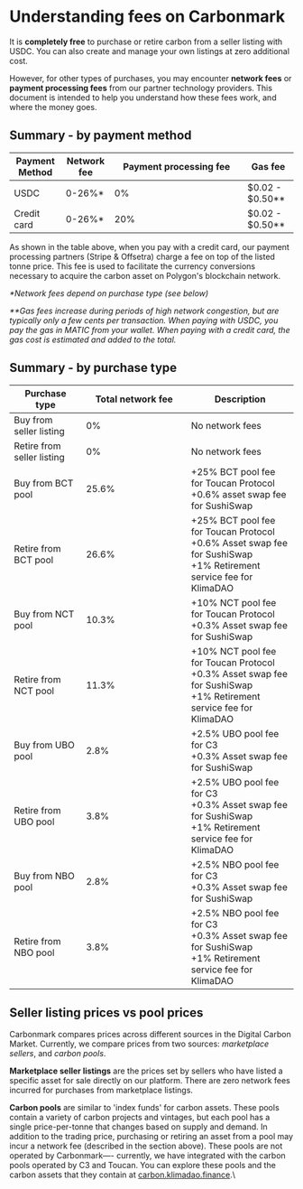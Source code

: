 # Understanding fees on Carbonmark

It is **completely free** to purchase or retire carbon from a seller listing with USDC. You can also create and manage your own listings at zero additional cost.

However, for other types of purchases, you may encounter **network fees** or **payment processing fees** from our partner technology providers. This document is intended to help you understand how these fees work, and where the money goes.

## Summary - by payment method

<table><thead><tr><th>Payment Method</th><th>Network fee</th><th width="220">Payment processing fee</th><th>Gas fee</th></tr></thead><tbody><tr><td>USDC</td><td>0-26%*</td><td>0%</td><td>$0.02 - $0.50**</td></tr><tr><td>Credit card</td><td>0-26%*</td><td>20%</td><td>$0.02 - $0.50**</td></tr></tbody></table>

As shown in the table above, when you pay with a credit card, our payment processing partners (Stripe & Offsetra) charge a fee on top of the listed tonne price. This fee is used to facilitate the currency conversions necessary to acquire the carbon asset on Polygon's blockchain network.

_\*Network fees depend on purchase type (see below)_

_\*\*Gas fees increase during periods of high network congestion, but are typically only a few cents per transaction. When paying with USDC, you pay the gas in MATIC from your wallet. When paying with a credit card, the gas cost is estimated and added to the total._

## Summary - by purchase type

<table><thead><tr><th>Purchase type</th><th width="170.33333333333331">Total network fee</th><th>Description</th></tr></thead><tbody><tr><td>Buy from seller listing</td><td>0%</td><td>No network fees</td></tr><tr><td>Retire from seller listing</td><td>0%</td><td>No network fees</td></tr><tr><td>Buy from BCT pool</td><td>25.6%</td><td>+25% BCT pool fee for Toucan Protocol<br>+0.6% asset swap fee for SushiSwap</td></tr><tr><td>Retire from BCT pool</td><td>26.6%</td><td>+25% BCT pool fee for Toucan Protocol<br>+0.6% Asset swap fee for SushiSwap<br>+1% Retirement service fee for KlimaDAO</td></tr><tr><td>Buy from NCT pool</td><td>10.3%</td><td>+10% NCT pool fee for Toucan Protocol<br>+0.3% Asset swap fee for SushiSwap</td></tr><tr><td>Retire from NCT pool</td><td>11.3%</td><td>+10% NCT pool fee for Toucan Protocol<br>+0.3% Asset swap fee for SushiSwap<br>+1% Retirement service fee for KlimaDAO</td></tr><tr><td>Buy from UBO pool</td><td>2.8%</td><td>+2.5% UBO pool fee for C3<br>+0.3% Asset swap fee for SushiSwap</td></tr><tr><td>Retire from UBO pool</td><td>3.8%</td><td>+2.5% UBO pool fee for C3<br>+0.3% Asset swap fee for SushiSwap<br>+1% Retirement service fee for KlimaDAO</td></tr><tr><td>Buy from NBO pool</td><td>2.8%</td><td>+2.5% NBO pool fee for C3<br>+0.3% Asset swap fee for SushiSwap</td></tr><tr><td>Retire from NBO pool</td><td>3.8%</td><td>+2.5% NBO pool fee for C3<br>+0.3% Asset swap fee for SushiSwap<br>+1% Retirement service fee for KlimaDAO</td></tr></tbody></table>

## Seller listing prices vs pool prices

Carbonmark compares prices across different sources in the Digital Carbon Market. Currently, we compare prices from two sources: _marketplace sellers_, and _carbon pools_.

**Marketplace seller listings** are the prices set by sellers who have listed a specific asset for sale directly on our platform. There are zero network fees incurred for purchases from marketplace listings.

**Carbon pools** are similar to 'index funds' for carbon assets. These pools contain a variety of carbon projects and vintages, but each pool has a single price-per-tonne that changes based on supply and demand. In addition to the trading price, purchasing or retiring an asset from a pool may incur a network fee (described in the section above). These pools are not operated by Carbonmark—- currently, we have integrated with the carbon pools operated by C3 and Toucan. You can explore these pools and the carbon assets that they contain at [carbon.klimadao.finance](https://carbon.klimadao.finance/).\
